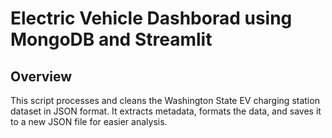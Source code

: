 
# Electric Vehicle Dashborad using MongoDB and Streamlit

## Overview

This script processes and cleans the Washington State EV charging station dataset in JSON format. It extracts metadata, formats the data, and saves it to a new JSON file for easier analysis.





